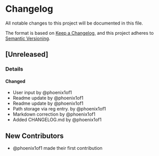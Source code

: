 # Changelog

All notable changes to this project will be documented in this file.

The format is based on [Keep a Changelog](https://keepachangelog.com/en/1.0.0/),
and this project adheres to [Semantic Versioning](https://semver.org/spec/v2.0.0.html).

## [Unreleased]

### Details

#### Changed

- User input by @phoenix1of1
- Readme update by @phoenix1of1
- Readme update by @phoenix1of1
- Path storage via reg entry. by @phoenix1of1
- Markdown correction by @phoenix1of1
- Added CHANGELOG.md by @phoenix1of1

## New Contributors

- @phoenix1of1 made their first contribution
